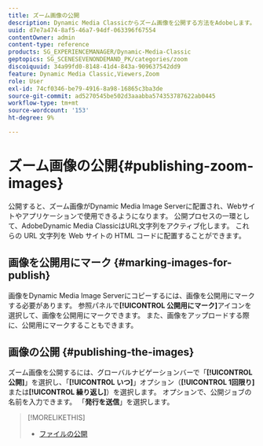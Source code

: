 ```yaml
---
title: ズーム画像の公開
description: Dynamic Media Classicからズーム画像を公開する方法をAdobeします。
uuid: d7e7a474-8af5-46a7-94df-063396f67554
contentOwner: admin
content-type: reference
products: SG_EXPERIENCEMANAGER/Dynamic-Media-Classic
geptopics: SG_SCENESEVENONDEMAND_PK/categories/zoom
discoiquuid: 34a99fd0-8148-41d4-843a-909637542dd9
feature: Dynamic Media Classic,Viewers,Zoom
role: User
exl-id: 74cf0346-be79-4916-8a98-16865c3ba3de
source-git-commit: ad5270545be502d3aaabba574353787622ab0445
workflow-type: tm+mt
source-wordcount: '153'
ht-degree: 9%

---
```


# ズーム画像の公開{#publishing-zoom-images}

公開すると、ズーム画像がDynamic Media Image Serverに配置され、Webサイトやアプリケーションで使用できるようになります。 公開プロセスの一環として、AdobeDynamic Media ClassicはURL文字列をアクティブ化します。 これらの URL 文字列を Web サイトの HTML コードに配置することができます。

## 画像を公開用にマーク {#marking-images-for-publish}

画像をDynamic Media Image Serverにコピーするには、画像を公開用にマークする必要があります。 参照パネルで&#x200B;**[!UICONTROL 公開用にマーク]**&#x200B;アイコンを選択して、画像を公開用にマークできます。 また、画像をアップロードする際に、公開用にマークすることもできます。

## 画像の公開 {#publishing-the-images}

ズーム画像を公開するには、グローバルナビゲーションバーで「**[!UICONTROL 公開]**」を選択し、「**[!UICONTROL いつ]**」オプション（**[!UICONTROL 1回限り]**&#x200B;または&#x200B;**[!UICONTROL 繰り返し]**）を選択します。 オプションで、公開ジョブの名前を入力できます。 「**発行を送信**」を選択します。

>[!MORELIKETHIS]
>
>* [ファイルの公開](publishing-files.md#publishing_files)

